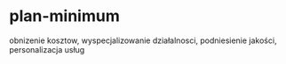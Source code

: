 # plan-minimum
obnizenie kosztow, wyspecjalizowanie działalnosci, podniesienie jakości, personalizacja usług
